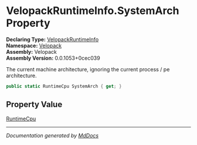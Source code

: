 ﻿<!--  
  <auto-generated>   
    The contents of this file were generated by a tool.  
    Changes to this file may be list if the file is regenerated  
  </auto-generated>   
-->

# VelopackRuntimeInfo.SystemArch Property

**Declaring Type:** [VelopackRuntimeInfo](../index.md)  
**Namespace:** [Velopack](../../index.md)  
**Assembly:** Velopack  
**Assembly Version:** 0.0.1053+0cec039

 The current machine architecture, ignoring the current process \/ pe architecture. 

```csharp
public static RuntimeCpu SystemArch { get; }
```

## Property Value

[RuntimeCpu](../../RuntimeCpu/index.md)

___

*Documentation generated by [MdDocs](https://github.com/ap0llo/mddocs)*
